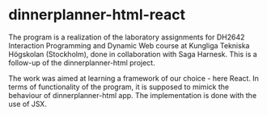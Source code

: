 # dinnerplanner-html-react

The program is a realization of the laboratory assignments for DH2642 Interaction Programming and Dynamic Web course at Kungliga Tekniska Högskolan (Stockholm), done in collaboration with Saga Harnesk. This is a follow-up of the dinnerplanner-html project.

The work was aimed at learning a framework of our choice - here React. In terms of functionality of the program, it is supposed to mimick the behaviour of dinnerplanner-html app. The implementation is done with the use of JSX.
